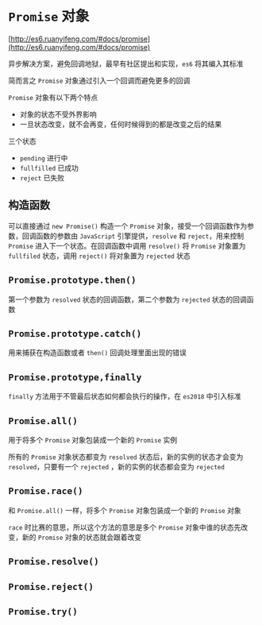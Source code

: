 # `Promise` 对象

[http://es6.ruanyifeng.com/#docs/promise](http://es6.ruanyifeng.com/#docs/promise)

异步解决方案，避免回调地狱，最早有社区提出和实现，`es6` 将其编入其标准

简而言之 `Promise` 对象通过引入一个回调而避免更多的回调

`Promise` 对象有以下两个特点

* 对象的状态不受外界影响
* 一旦状态改变，就不会再变，任何时候得到的都是改变之后的结果

三个状态

* `pending` 进行中
* `fullfilled` 已成功
* `reject` 已失败

## 构造函数

可以直接通过 `new Promise()` 构造一个 `Promise` 对象，接受一个回调函数作为参数，回调函数的参数由 `JavaScript` 引擎提供，`resolve` 和 `reject`，用来控制 `Promise` 进入下一个状态。在回调函数中调用 `resolve()` 将 `Promise` 对象置为 `fullfiled` 状态，调用 `reject()` 将对象置为 `rejected` 状态

## `Promise.prototype.then()`

第一个参数为 `resolved` 状态的回调函数，第二个参数为 `rejected` 状态的回调函数

## `Promise.prototype.catch()`

用来捕获在构造函数或者 `then()` 回调处理里面出现的错误

## `Promise.prototype,finally`

`finally` 方法用于不管最后状态如何都会执行的操作，在 `es2018` 中引入标准

## `Promise.all()`

用于将多个 `Promise` 对象包装成一个新的 `Promise` 实例

所有的 `Promise` 对象状态都变为 `resolved` 状态后，新的实例的状态才会变为`resolved`，只要有一个 `rejected` ，新的实例的状态都会变为 `rejected`

## `Promise.race()`

和 `Promise.all()` 一样，将多个 `Promise` 对象包装成一个新的 `Promise` 对象

`race` 时比赛的意思，所以这个方法的意思是多个 `Promise` 对象中谁的状态先改变，新的 `Promise` 对象的状态就会跟着改变

## `Promise.resolve()`

## `Promise.reject()`

## `Promise.try()`